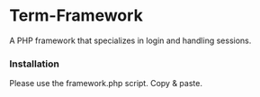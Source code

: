 # Term-Framework
A PHP framework that specializes in login and handling sessions.
### Installation
Please use the framework.php script.
Copy & paste.
